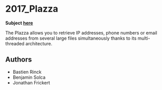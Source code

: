 # 2017_Plazza

**Subject [here](https://github.com/thibautcornolti/Plazza/blob/master/Subject.pdf)**

The Plazza allows you to retrieve IP addresses, phone numbers or email addresses from several large files simultaneously thanks to its multi-threaded architecture.

## Authors

* Bastien Rinck
* Benjamin Solca
* Jonathan Frickert
